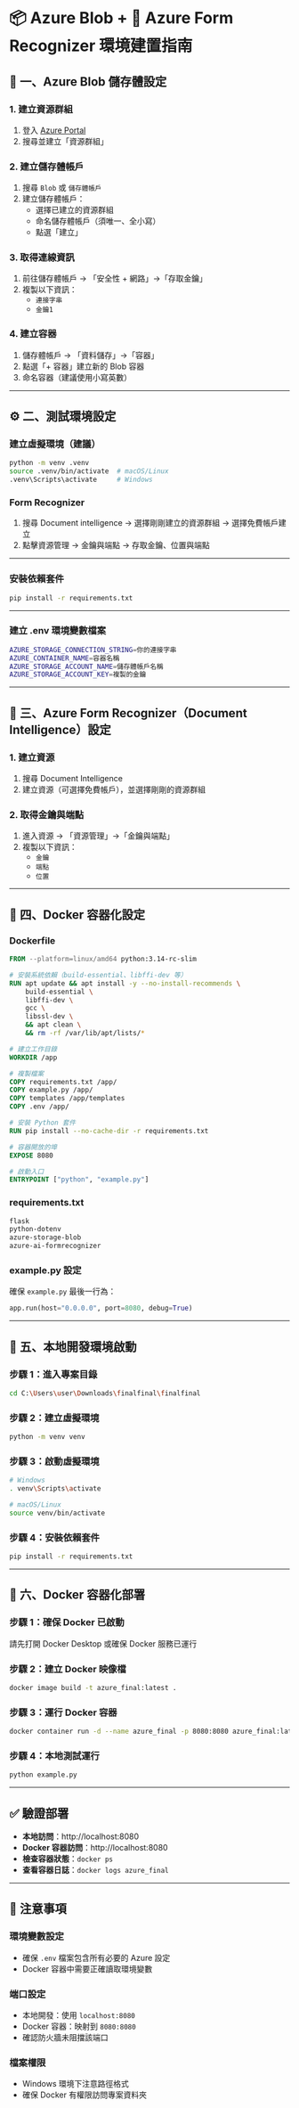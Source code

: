 # 📦 Azure Blob + 📄 Azure Form Recognizer 環境建置指南

## 📁 一、Azure Blob 儲存體設定
### 1. 建立資源群組
1. 登入 [Azure Portal](https://portal.azure.com/)
2. 搜尋並建立「資源群組」

### 2. 建立儲存體帳戶
1. 搜尋 `Blob` 或 `儲存體帳戶`
2. 建立儲存體帳戶：
   - 選擇已建立的資源群組
   - 命名儲存體帳戶（須唯一、全小寫）
   - 點選「建立」

### 3. 取得連線資訊
1. 前往儲存體帳戶 → 「安全性 + 網路」→「存取金鑰」
2. 複製以下資訊：
   - `連接字串`
   - `金鑰1`

### 4. 建立容器
1. 儲存體帳戶 → 「資料儲存」→「容器」
2. 點選「+ 容器」建立新的 Blob 容器
3. 命名容器（建議使用小寫英數）

---

## ⚙️ 二、測試環境設定
### 建立虛擬環境（建議）
```bash
python -m venv .venv
source .venv/bin/activate  # macOS/Linux
.venv\Scripts\activate     # Windows
```

### Form Recognizer 
1. 搜尋 Document intelligence -> 選擇剛剛建立的資源群組 -> 選擇免費帳戶建立
2. 點擊資源管理 -> 金鑰與端點 -> 存取金鑰、位置與端點

---

### 安裝依賴套件
```bash
pip install -r requirements.txt
```

---

### 建立 .env 環境變數檔案
```bash
AZURE_STORAGE_CONNECTION_STRING=你的連接字串
AZURE_CONTAINER_NAME=容器名稱
AZURE_STORAGE_ACCOUNT_NAME=儲存體帳戶名稱
AZURE_STORAGE_ACCOUNT_KEY=複製的金鑰
```

---

## 🧠 三、Azure Form Recognizer（Document Intelligence）設定
### 1. 建立資源
1. 搜尋 Document Intelligence
2. 建立資源（可選擇免費帳戶），並選擇剛剛的資源群組

### 2. 取得金鑰與端點
1. 進入資源 → 「資源管理」→「金鑰與端點」
2. 複製以下資訊：
   - `金鑰`
   - `端點`
   - `位置`

---

## 🐳 四、Docker 容器化設定

### Dockerfile
```dockerfile
FROM --platform=linux/amd64 python:3.14-rc-slim

# 安裝系統依賴（build-essential、libffi-dev 等）
RUN apt update && apt install -y --no-install-recommends \
    build-essential \
    libffi-dev \
    gcc \
    libssl-dev \
    && apt clean \
    && rm -rf /var/lib/apt/lists/*

# 建立工作目錄
WORKDIR /app

# 複製檔案
COPY requirements.txt /app/
COPY example.py /app/
COPY templates /app/templates
COPY .env /app/

# 安裝 Python 套件
RUN pip install --no-cache-dir -r requirements.txt

# 容器開放的埠
EXPOSE 8080

# 啟動入口
ENTRYPOINT ["python", "example.py"]
```

### requirements.txt
```txt
flask
python-dotenv
azure-storage-blob
azure-ai-formrecognizer
```

### example.py 設定
確保 `example.py` 最後一行為：
```python
app.run(host="0.0.0.0", port=8080, debug=True)
```

---

## 🚀 五、本地開發環境啟動

### 步驟 1：進入專案目錄
```bash
cd C:\Users\user\Downloads\finalfinal\finalfinal
```

### 步驟 2：建立虛擬環境
```bash
python -m venv venv
```

### 步驟 3：啟動虛擬環境
```bash
# Windows
. venv\Scripts\activate

# macOS/Linux
source venv/bin/activate
```

### 步驟 4：安裝依賴套件
```bash
pip install -r requirements.txt
```

---

## 🐳 六、Docker 容器化部署

### 步驟 1：確保 Docker 已啟動
請先打開 Docker Desktop 或確保 Docker 服務已運行

### 步驟 2：建立 Docker 映像檔
```bash
docker image build -t azure_final:latest .
```

### 步驟 3：運行 Docker 容器
```bash
docker container run -d --name azure_final -p 8080:8080 azure_final:latest
```

### 步驟 4：本地測試運行
```bash
python example.py
```

---

## ✅ 驗證部署
- **本地訪問**：http://localhost:8080
- **Docker 容器訪問**：http://localhost:8080
- **檢查容器狀態**：`docker ps`
- **查看容器日誌**：`docker logs azure_final`

---

## 🚨 注意事項

### 環境變數設定
- 確保 `.env` 檔案包含所有必要的 Azure 設定
- Docker 容器中需要正確讀取環境變數

### 端口設定
- 本地開發：使用 `localhost:8080`
- Docker 容器：映射到 `8080:8080`
- 確認防火牆未阻擋該端口

### 檔案權限
- Windows 環境下注意路徑格式
- 確保 Docker 有權限訪問專案資料夾
